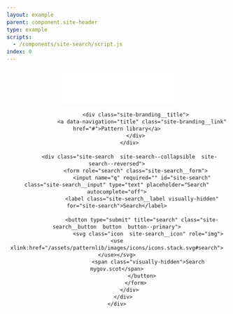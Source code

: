 ```yaml
---
layout: example
parent: component.site-header
type: example
scripts:
  - /components/site-search/script.js
index: 0
---
```


<header class="site-header  site-header--reversed" role="banner">
    <div class="wrapper">
        <div class="site-header__content">
            <div class="site-header__branding  site-branding  site-branding--reversed">
                <a data-navigation="logo" class="site-branding__logo  site-branding__link" href="/">
                    <img class="site-branding__logo-image" src="/assets/patternlib/images/logos/digital-scotland--reversed.svg" alt="Digital Scotland">
                </a>

                <div class="site-branding__title">
                    <a data-navigation="title" class="site-branding__link" href="#">Pattern library</a>
                </div>
            </div>

            <div class="site-search  site-search--collapsible  site-search--reversed">
                <form role="search" class="site-search__form">
                    <input name="q" required="" id="site-search" class="site-search__input" type="text" placeholder="Search" autocomplete="off">
                    <label class="site-search__label visually-hidden" for="site-search">Search</label>

                    <button type="submit" title="search" class="site-search__button  button  button--primary">
                        <svg class="icon  site-search__icon" role="img"><use xlink:href="/assets/patternlib/images/icons/icons.stack.svg#search"></use></svg>
                        <span class="visually-hidden">Search mygov.scot</span>
                    </button>
                </form>
            </div>
        </div>
    </div>
</header>
